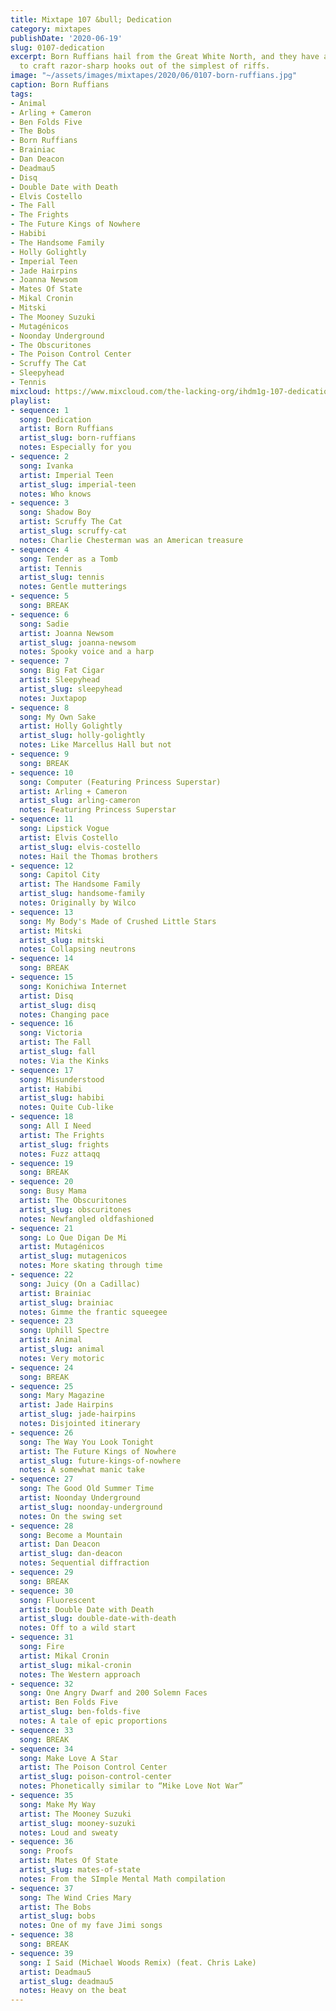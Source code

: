 ```yaml
---
title: Mixtape 107 &bull; Dedication
category: mixtapes
publishDate: '2020-06-19'
slug: 0107-dedication
excerpt: Born Ruffians hail from the Great White North, and they have an innate ability
  to craft razor-sharp hooks out of the simplest of riffs.
image: "~/assets/images/mixtapes/2020/06/0107-born-ruffians.jpg"
caption: Born Ruffians
tags:
- Animal
- Arling + Cameron
- Ben Folds Five
- The Bobs
- Born Ruffians
- Brainiac
- Dan Deacon
- Deadmau5
- Disq
- Double Date with Death
- Elvis Costello
- The Fall
- The Frights
- The Future Kings of Nowhere
- Habibi
- The Handsome Family
- Holly Golightly
- Imperial Teen
- Jade Hairpins
- Joanna Newsom
- Mates Of State
- Mikal Cronin
- Mitski
- The Mooney Suzuki
- Mutagénicos
- Noonday Underground
- The Obscuritones
- The Poison Control Center
- Scruffy The Cat
- Sleepyhead
- Tennis
mixcloud: https://www.mixcloud.com/the-lacking-org/ihdm1g-107-dedication/
playlist:
- sequence: 1
  song: Dedication
  artist: Born Ruffians
  artist_slug: born-ruffians
  notes: Especially for you
- sequence: 2
  song: Ivanka
  artist: Imperial Teen
  artist_slug: imperial-teen
  notes: Who knows
- sequence: 3
  song: Shadow Boy
  artist: Scruffy The Cat
  artist_slug: scruffy-cat
  notes: Charlie Chesterman was an American treasure
- sequence: 4
  song: Tender as a Tomb
  artist: Tennis
  artist_slug: tennis
  notes: Gentle mutterings
- sequence: 5
  song: BREAK
- sequence: 6
  song: Sadie
  artist: Joanna Newsom
  artist_slug: joanna-newsom
  notes: Spooky voice and a harp
- sequence: 7
  song: Big Fat Cigar
  artist: Sleepyhead
  artist_slug: sleepyhead
  notes: Juxtapop
- sequence: 8
  song: My Own Sake
  artist: Holly Golightly
  artist_slug: holly-golightly
  notes: Like Marcellus Hall but not
- sequence: 9
  song: BREAK
- sequence: 10
  song: Computer (Featuring Princess Superstar)
  artist: Arling + Cameron
  artist_slug: arling-cameron
  notes: Featuring Princess Superstar
- sequence: 11
  song: Lipstick Vogue
  artist: Elvis Costello
  artist_slug: elvis-costello
  notes: Hail the Thomas brothers
- sequence: 12
  song: Capitol City
  artist: The Handsome Family
  artist_slug: handsome-family
  notes: Originally by Wilco
- sequence: 13
  song: My Body's Made of Crushed Little Stars
  artist: Mitski
  artist_slug: mitski
  notes: Collapsing neutrons
- sequence: 14
  song: BREAK
- sequence: 15
  song: Konichiwa Internet
  artist: Disq
  artist_slug: disq
  notes: Changing pace
- sequence: 16
  song: Victoria
  artist: The Fall
  artist_slug: fall
  notes: Via the Kinks
- sequence: 17
  song: Misunderstood
  artist: Habibi
  artist_slug: habibi
  notes: Quite Cub-like
- sequence: 18
  song: All I Need
  artist: The Frights
  artist_slug: frights
  notes: Fuzz attaqq
- sequence: 19
  song: BREAK
- sequence: 20
  song: Busy Mama
  artist: The Obscuritones
  artist_slug: obscuritones
  notes: Newfangled oldfashioned
- sequence: 21
  song: Lo Que Digan De Mi
  artist: Mutagénicos
  artist_slug: mutagenicos
  notes: More skating through time
- sequence: 22
  song: Juicy (On a Cadillac)
  artist: Brainiac
  artist_slug: brainiac
  notes: Gimme the frantic squeegee
- sequence: 23
  song: Uphill Spectre
  artist: Animal
  artist_slug: animal
  notes: Very motoric
- sequence: 24
  song: BREAK
- sequence: 25
  song: Mary Magazine
  artist: Jade Hairpins
  artist_slug: jade-hairpins
  notes: Disjointed itinerary
- sequence: 26
  song: The Way You Look Tonight
  artist: The Future Kings of Nowhere
  artist_slug: future-kings-of-nowhere
  notes: A somewhat manic take
- sequence: 27
  song: The Good Old Summer Time
  artist: Noonday Underground
  artist_slug: noonday-underground
  notes: On the swing set
- sequence: 28
  song: Become a Mountain
  artist: Dan Deacon
  artist_slug: dan-deacon
  notes: Sequential diffraction
- sequence: 29
  song: BREAK
- sequence: 30
  song: Fluorescent
  artist: Double Date with Death
  artist_slug: double-date-with-death
  notes: Off to a wild start
- sequence: 31
  song: Fire
  artist: Mikal Cronin
  artist_slug: mikal-cronin
  notes: The Western approach
- sequence: 32
  song: One Angry Dwarf and 200 Solemn Faces
  artist: Ben Folds Five
  artist_slug: ben-folds-five
  notes: A tale of epic proportions
- sequence: 33
  song: BREAK
- sequence: 34
  song: Make Love A Star
  artist: The Poison Control Center
  artist_slug: poison-control-center
  notes: Phonetically similar to “Mike Love Not War”
- sequence: 35
  song: Make My Way
  artist: The Mooney Suzuki
  artist_slug: mooney-suzuki
  notes: Loud and sweaty
- sequence: 36
  song: Proofs
  artist: Mates Of State
  artist_slug: mates-of-state
  notes: From the SImple Mental Math compilation
- sequence: 37
  song: The Wind Cries Mary
  artist: The Bobs
  artist_slug: bobs
  notes: One of my fave Jimi songs
- sequence: 38
  song: BREAK
- sequence: 39
  song: I Said (Michael Woods Remix) (feat. Chris Lake)
  artist: Deadmau5
  artist_slug: deadmau5
  notes: Heavy on the beat
---
```


